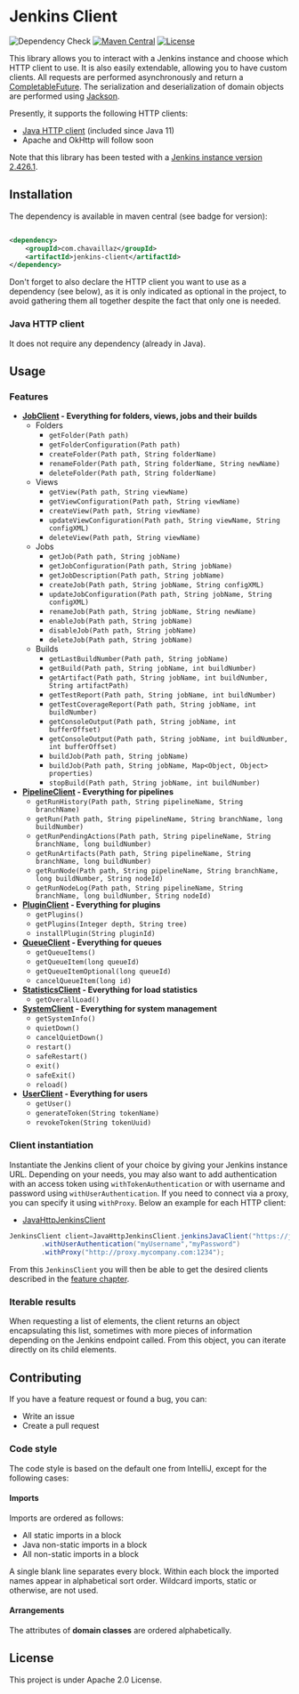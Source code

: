 # Jenkins Client

[Jenkins]: https://www.jenkins.io

[CompletableFuture]: https://docs.oracle.com/en/java/javase/17/docs/api/java.base/java/util/concurrent/CompletableFuture.html

[Jackson]: https://github.com/FasterXML/jackson

[JavaHttp]: https://openjdk.org/groups/net/httpclient/intro.html

[ApacheHttp]: https://hc.apache.org/httpcomponents-client-5.2.x/

[OkHttp]: https://square.github.io/okhttp/

![Dependency Check](https://github.com/chavaillaz/jenkins-client/actions/workflows/snyk.yml/badge.svg)
[![Maven Central](https://maven-badges.herokuapp.com/maven-central/com.chavaillaz/jenkins-client/badge.svg)](https://maven-badges.herokuapp.com/maven-central/com.chavaillaz/jenkins-client)
[![License](https://img.shields.io/badge/License-Apache%202.0-blue.svg)](https://opensource.org/licenses/Apache-2.0)

This library allows you to interact with a Jenkins instance and choose which HTTP client to use. It is also easily
extendable, allowing you to have custom clients. All requests are performed asynchronously and return a
[CompletableFuture][CompletableFuture]. The serialization and deserialization of domain objects are performed
using [Jackson][Jackson].

Presently, it supports the following HTTP clients:

- [Java HTTP client][JavaHttp] (included since Java 11)
- Apache and OkHttp will follow soon

Note that this library has been tested with a [Jenkins instance version 2.426.1][Jenkins].

## Installation

The dependency is available in maven central (see badge for version):

```xml

<dependency>
    <groupId>com.chavaillaz</groupId>
    <artifactId>jenkins-client</artifactId>
</dependency>
```

Don't forget to also declare the HTTP client you want to use as a dependency (see below), as it is only indicated as
optional in the project, to avoid gathering them all together despite the fact that only one is needed.

### Java HTTP client

It does not require any dependency (already in Java).

## Usage

### Features

- **[JobClient](src/main/java/com/chavaillaz/jenkins/client/JobClient.java) -
  Everything for folders, views, jobs and their builds**
    - Folders
        - `getFolder(Path path)`
        - `getFolderConfiguration(Path path)`
        - `createFolder(Path path, String folderName)`
        - `renameFolder(Path path, String folderName, String newName)`
        - `deleteFolder(Path path, String folderName)`
    - Views
        - `getView(Path path, String viewName)`
        - `getViewConfiguration(Path path, String viewName)`
        - `createView(Path path, String viewName)`
        - `updateViewConfiguration(Path path, String viewName, String configXML)`
        - `deleteView(Path path, String viewName)`
    - Jobs
        - `getJob(Path path, String jobName)`
        - `getJobConfiguration(Path path, String jobName)`
        - `getJobDescription(Path path, String jobName)`
        - `createJob(Path path, String jobName, String configXML)`
        - `updateJobConfiguration(Path path, String jobName, String configXML)`
        - `renameJob(Path path, String jobName, String newName)`
        - `enableJob(Path path, String jobName)`
        - `disableJob(Path path, String jobName)`
        - `deleteJob(Path path, String jobName)`
    - Builds
        - `getLastBuildNumber(Path path, String jobName)`
        - `getBuild(Path path, String jobName, int buildNumber)`
        - `getArtifact(Path path, String jobName, int buildNumber, String artifactPath)`
        - `getTestReport(Path path, String jobName, int buildNumber)`
        - `getTestCoverageReport(Path path, String jobName, int buildNumber)`
        - `getConsoleOutput(Path path, String jobName, int bufferOffset)`
        - `getConsoleOutput(Path path, String jobName, int buildNumber, int bufferOffset)`
        - `buildJob(Path path, String jobName)`
        - `buildJob(Path path, String jobName, Map<Object, Object> properties)`
        - `stopBuild(Path path, String jobName, int buildNumber)`
- **[PipelineClient](src/main/java/com/chavaillaz/jenkins/client/PipelineClient.java) -
  Everything for pipelines**
    - `getRunHistory(Path path, String pipelineName, String branchName)`
    - `getRun(Path path, String pipelineName, String branchName, long buildNumber)`
    - `getRunPendingActions(Path path, String pipelineName, String branchName, long buildNumber)`
    - `getRunArtifacts(Path path, String pipelineName, String branchName, long buildNumber)`
    - `getRunNode(Path path, String pipelineName, String branchName, long buildNumber, String nodeId)`
    - `getRunNodeLog(Path path, String pipelineName, String branchName, long buildNumber, String nodeId)`
- **[PluginClient](src/main/java/com/chavaillaz/jenkins/client/PluginClient.java) -
  Everything for plugins**
    - `getPlugins()`
    - `getPlugins(Integer depth, String tree)`
    - `installPlugin(String pluginId)`
- **[QueueClient](src/main/java/com/chavaillaz/jenkins/client/QueueClient.java) -
  Everything for queues**
    - `getQueueItems()`
    - `getQueueItem(long queueId)`
    - `getQueueItemOptional(long queueId)`
    - `cancelQueueItem(long id)`
- **[StatisticsClient](src/main/java/com/chavaillaz/jenkins/client/StatisticsClient.java) -
  Everything for load statistics**
    - `getOverallLoad()`
- **[SystemClient](src/main/java/com/chavaillaz/jenkins/client/SystemClient.java) -
  Everything for system management**
    - `getSystemInfo()`
    - `quietDown()`
    - `cancelQuietDown()`
    - `restart()`
    - `safeRestart()`
    - `exit()`
    - `safeExit()`
    - `reload()`
- **[UserClient](src/main/java/com/chavaillaz/jenkins/client/UserClient.java) -
  Everything for users**
    - `getUser()`
    - `generateToken(String tokenName)`
    - `revokeToken(String tokenUuid)`

### Client instantiation

Instantiate the Jenkins client of your choice by giving your Jenkins instance URL. Depending on your needs, you may also
want to add authentication with an access token using `withTokenAuthentication` or with username and password using
`withUserAuthentication`. If you need to connect via a proxy, you can specify it using `withProxy`.
Below an example for each HTTP client:

- [JavaHttpJenkinsClient](src/main/java/com/chavaillaz/jenkins/client/java/JavaHttpJenkinsClient.java)

```java
JenkinsClient client=JavaHttpJenkinsClient.jenkinsJavaClient("https://jenkins.mycompany.com")
        .withUserAuthentication("myUsername","myPassword")
        .withProxy("http://proxy.mycompany.com:1234");
```

From this `JenkinsClient` you will then be able to get the desired clients described in
the [feature chapter](#features).

### Iterable results

When requesting a list of elements, the client returns an object encapsulating this list, sometimes with more pieces of
information depending on the Jenkins endpoint called. From this object, you can iterate directly on its child elements.

## Contributing

If you have a feature request or found a bug, you can:

- Write an issue
- Create a pull request

### Code style

The code style is based on the default one from IntelliJ, except for the following cases:

#### Imports

Imports are ordered as follows:

- All static imports in a block
- Java non-static imports in a block
- All non-static imports in a block

A single blank line separates every block. Within each block the imported names appear in alphabetical sort order.
Wildcard imports, static or otherwise, are not used.

#### Arrangements

The attributes of **domain classes** are ordered alphabetically.

## License

This project is under Apache 2.0 License.